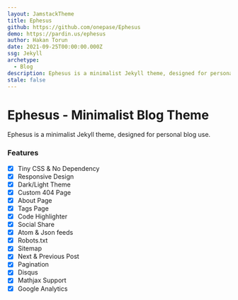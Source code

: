 ```yaml
---
layout: JamstackTheme
title: Ephesus
github: https://github.com/onepase/Ephesus
demo: https://pardin.us/ephesus
author: Hakan Torun
date: 2021-09-25T00:00:00.000Z
ssg: Jekyll
archetype:
  - Blog
description: Ephesus is a minimalist Jekyll theme, designed for personal blog use.
stale: false
---
```


# Ephesus - Minimalist Blog Theme

Ephesus is a minimalist Jekyll theme, designed for personal blog use.

### Features

- [x] Tiny CSS & No Dependency
- [x] Responsive Design
- [x] Dark/Light Theme
- [x] Custom 404 Page
- [x] About Page
- [x] Tags Page
- [x] Code Highlighter
- [x] Social Share
- [x] Atom & Json feeds
- [x] Robots.txt
- [x] Sitemap
- [x] Next & Previous Post
- [x] Pagination
- [x] Disqus
- [x] Mathjax Support
- [x] Google Analytics
